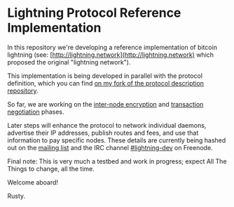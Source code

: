 # Lightning Protocol Reference Implementation

In this repository we're developing a reference implementation of
bitcoin lightning (see:
[http://lightning.network](http://lightning.network) which proposed
the original "lightning network").

This implementation is being developed in parallel with the protocol
definition, which you can find [on my fork of the protocol description repository](https://github.com/rustyrussell/lightning).

So far, we are working on the [inter-node encryption](https://github.com/rustyrussell/lightning-rfc/blob/master/bolts/01-encryption.md) and [transaction negotiation](https://github.com/rustyrussell/lightning-rfc/blob/master/bolts/02-wire-protocol.md) phases.

Later steps will enhance the protocol to network individual daemons,
advertise their IP addresses, publish routes and fees, and use that
information to pay specific nodes.  These details are currently being
hashed out on the [mailing list](https://lists.linuxfoundation.org/mailman/listinfo/lightning-dev) and the IRC channel [#lightning-dev](https://botbot.me/freenode/lightning-dev/) on Freenode.

Final note: This is very much a testbed and work in progress; expect
All The Things to change, all the time.

Welcome aboard!

Rusty.
